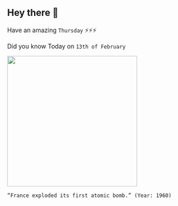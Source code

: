 ## Hey there 👋
Have an amazing `Thursday` ⚡⚡⚡

Did you know Today on `13th of February`
 
 [<img src="https://m.dw.com/image/17870031_401.jpg" width="300" />](https://en.wikipedia.org/wiki/Gerboise_Bleue_(nuclear_test)) 
 ```
“France exploded its first atomic bomb.” (Year: 1960)
```
